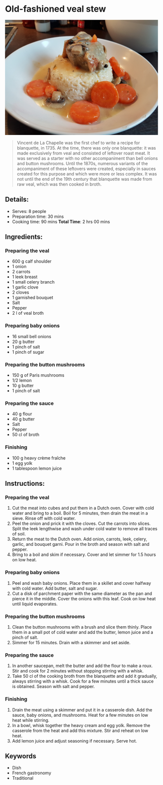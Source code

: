 # Old-fashioned veal stew

![Old-fashioned veal stew](https://github.com/anamorph/recettes/blob/main/photos/fr-plat-blanquette_de_veau_a_l_ancienne-01.jpg?raw=true)

> Vincent de La Chapelle was the first chef to write a recipe for blanquette, in 1735. At the time, there was only one blanquette: it was made exclusively from veal and consisted of leftover roast meat. It was served as a starter with no other accompaniment than bell onions and button mushrooms. Until the 1870s, numerous variants of the accompaniment of these leftovers were created, especially in sauces created for this purpose and which were more or less complex. It was not until the end of the 19th century that blanquette was made from raw veal, which was then cooked in broth.

## Details:
* Serves: 8 people
* Preparation time: 30 mins
* Cooking time: 90 mins
**Total Time**: 2 hrs 00 mins

## Ingredients:
### Preparing the veal
* 600 g calf shoulder
* 1 onion
* 2 carrots
* 1 leek breast
* 1 small celery branch
* 1 garlic clove
* 2 cloves
* 1 garnished bouquet
* Salt
* Pepper
* 2 l of veal broth

### Preparing baby onions
* 16 small bell onions
* 20 g butter
* 1 pinch of salt
* 1 pinch of sugar

### Preparing the button mushrooms
* 150 g of Paris mushrooms
* 1/2 lemon
* 10 g butter
* 1 pinch of salt

### Preparing the sauce
* 40 g flour
* 40 g butter
* Salt
* Pepper
* 50 cl of broth

### Finishing
* 100 g heavy crème fraîche
* 1 egg yolk
* 1 tablespoon lemon juice

## Instructions:
### Preparing the veal
 1. Cut the meat into cubes and put them in a Dutch oven. Cover with cold water and bring to a boil. Boil for 5 minutes, then drain the meat in a sieve. Rinse off with cold water.
 1. Peel the onion and prick it with the cloves. Cut the carrots into slices. Split the leek lengthwise and wash under cold water to remove all traces of soil.
 1. Return the meat to the Dutch oven. Add onion, carrots, leek, celery, garlic, and bouquet garni. Pour in the broth and season with salt and pepper.
 1. Bring to a boil and skim if necessary. Cover and let simmer for 1.5 hours on low heat.

### Preparing baby onions
 1. Peel and wash baby onions. Place them in a skillet and cover halfway with cold water. Add butter, salt and sugar.
 1. Cut a disk of parchment paper with the same diameter as the pan and pierce it in the middle. Cover the onions with this leaf. Cook on low heat until liquid evaporates.

### Preparing the button mushrooms
 1. Clean the button mushrooms with a brush and slice them thinly. Place them in a small pot of cold water and add the butter, lemon juice and a pinch of salt.
 1. Simmer for 15 minutes. Drain with a skimmer and set aside.

### Preparing the sauce
 1. In another saucepan, melt the butter and add the flour to make a roux. Stir and cook for 2 minutes without stopping stirring with a whisk.
 1. Take 50 cl of the cooking broth from the blanquette and add it gradually, always stirring with a whisk. Cook for a few minutes until a thick sauce is obtained. Season with salt and pepper.

### Finishing

 1. Drain the meat using a skimmer and put it in a casserole dish. Add the sauce, baby onions, and mushrooms. Heat for a few minutes on low heat while stirring.
 1. In a bowl, whisk together the heavy cream and egg yolk. Remove the casserole from the heat and add this mixture. Stir and reheat on low heat.
 1. Add lemon juice and adjust seasoning if necessary. Serve hot.

## Keywords
* Dish
* French gastronomy
* Traditional